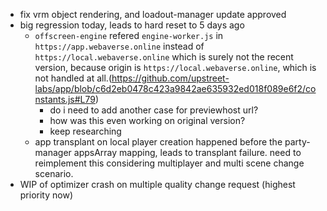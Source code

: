 - fix vrm object rendering, and loadout-manager update approved
- big regression today, leads to hard reset to 5 days ago
  - `offscreen-engine` refered `engine-worker.js` in `https://app.webaverse.online` instead of `https://local.webaverse.online` which is surely not the recent version, because origin is `https://local.webaverse.online`, which is not handled at all.(https://github.com/upstreet-labs/app/blob/c6d2eb0478c423a9842ae635932ed018f089e6f2/constants.js#L79)
    - do i need to add another case for previewhost url?
    - how was this even working on original version?
    - keep researching
  - app transplant on local player creation happened before the party-manager appsArray mapping, leads to transplant failure. need to reimplement this considering multiplayer and multi scene change scenario.
- WIP of optimizer crash on multiple quality change request (highest priority now)
